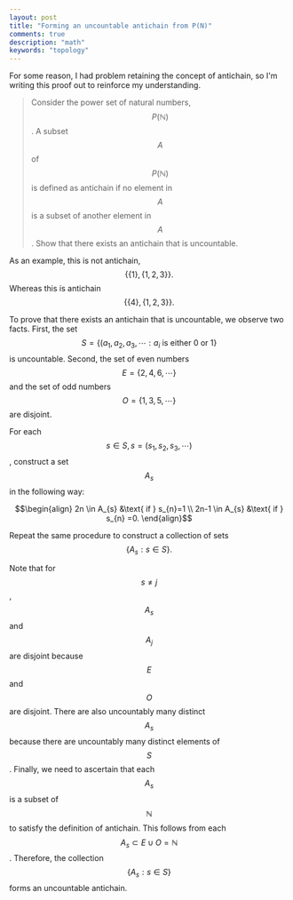 ```yaml
---
layout: post
title: "Forming an uncountable antichain from P(N)"
comments: true
description: "math"
keywords: "topology"
---
```


For some reason, I had problem retaining the concept of antichain, so I'm writing this proof out to reinforce my understanding. 

> Consider the power set of natural numbers, $$P(\mathbb N)$$. A subset $$A$$ of $$P(\mathbb N)$$ is defined as antichain if no element in $$A$$ is a subset of another element in $$A$$. Show that there exists an antichain that is uncountable.

As an example, this is not antichain, $$\{\{1\},\{1,2,3\}\}.$$ Whereas this is antichain $$\{\{4\},\{1,2,3\}\}.$$

To prove that there exists an antichain that is uncountable, we observe two facts. First, the set $$S = \{(a_{1},a_{2},a_{3}, \cdots :a_{i} \text{ is either } 0 \text{ or } 1\}$$ is uncountable. Second, the set of even numbers $$E=\{2,4,6,\cdots\}$$ and the set of odd numbers $$O = \{1,3,5,\cdots\}$$ are disjoint.

For each $$s \in S, s= (s_{1},s_{2},s_{3}, \cdots)$$, construct a set $$A_s$$ in the following way:

$$\begin{align}
2n \in A_{s} &\text{ if } s_{n}=1 \\
2n-1 \in A_{s} &\text{ if } s_{n} =0.
\end{align}$$

Repeat the same procedure to construct a collection of sets $$\{A_{s}:s \in S \}.$$

Note that for $$s \neq j$$, $$A_{s}$$ and $$A_{j}$$ are disjoint because $$E$$ and $$O$$ are disjoint. There are also uncountably many distinct $$A_{s}$$ because there are uncountably many distinct elements of $$S$$. Finally, we need to ascertain that each $$A_{s}$$ is a subset of $$\mathbb N$$ to satisfy the definition of antichain. This follows from each $$A_{s} \subset E \cup O = \mathbb N$$. Therefore, the collection $$\{A_{s}:s \in S \}$$ forms an uncountable antichain.

